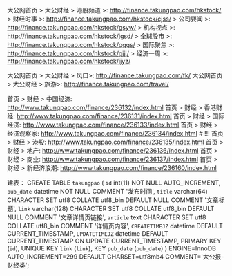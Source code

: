 大公网首页 > 大公财经 > 港股频道 >: http://finance.takungpao.com/hkstock/ 
    > 财经时事 >: http://finance.takungpao.com/hkstock/cjss/ 
    > 公司要闻 >: http://finance.takungpao.com/hkstock/gsyw/ 
    > 机构视点 >: http://finance.takungpao.com/hkstock/jgsd/ 
    > 全球股市 >: http://finance.takungpao.com/hkstock/qqgs/ 
    > 国际聚焦 >: http://finance.takungpao.com/hkstock/gjjj/ 
    > 经济一周 >: http://finance.takungpao.com/hkstock/jjyz/ 
    
大公网首页 > 大公财经 > 风口>: http://finance.takungpao.com/fk/ 
大公网首页 > 大公财经 > 旅游>: http://finance.takungpao.com/travel/ 

首页 > 财经 > 中国经济: http://www.takungpao.com/finance/236132/index.html 
首页 > 财经 > 香港财经: http://www.takungpao.com/finance/236131/index.html 
首页 > 财经 > 国际经济: http://www.takungpao.com/finance/236133/index.html
首页 > 财经 > 经济观察家: http://www.takungpao.com/finance/236134/index.html    # !!! 
首页 > 财经 > 港股: http://www.takungpao.com/finance/236135/index.html
首页 > 财经 > 地产: http://www.takungpao.com/finance/236136/index.html 
首页 > 财经 > 商业: http://www.takungpao.com/finance/236137/index.html 
首页 > 财经 > 新经济浪潮: http://www.takungpao.com/finance/236160/index.html 


建表： 
CREATE TABLE `takungpao` (
  `id` int(11) NOT NULL AUTO_INCREMENT,
  `pub_date` datetime NOT NULL COMMENT '发布时间',
  `title` varchar(64) CHARACTER SET utf8 COLLATE utf8_bin DEFAULT NULL COMMENT '文章标题',
  `link` varchar(128) CHARACTER SET utf8 COLLATE utf8_bin DEFAULT NULL COMMENT '文章详情页链接',
  `article` text CHARACTER SET utf8 COLLATE utf8_bin COMMENT '详情页内容',
  `CREATETIMEJZ` datetime DEFAULT CURRENT_TIMESTAMP,
  `UPDATETIMEJZ` datetime DEFAULT CURRENT_TIMESTAMP ON UPDATE CURRENT_TIMESTAMP,
  PRIMARY KEY (`id`),
  UNIQUE KEY `link` (`link`),
  KEY `pub_date` (`pub_date`)
) ENGINE=InnoDB AUTO_INCREMENT=299 DEFAULT CHARSET=utf8mb4 COMMENT='大公报-财经类';
